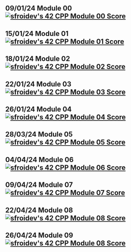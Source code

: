 ## 09/01/24 Module 00 [![sfroidev's 42 CPP Module 00 Score](https://badge42.coday.fr/api/v2/clvc5zhsr1978001p4a960jya6/project/3593248)](https://github.com/Coday-meric/badge42)
## 15/01/24 Module 01 [![sfroidev's 42 CPP Module 01 Score](https://badge42.coday.fr/api/v2/clvc5zhsr1978001p4a960jya6/project/3593248)](https://github.com/Coday-meric/badge42)
## 18/01/24 Module 02 [![sfroidev's 42 CPP Module 02 Score](https://badge42.coday.fr/api/v2/clvc5zhsr1978001p4a960jya6/project/3593248)](https://github.com/Coday-meric/badge42)
## 22/01/24 Module 03 [![sfroidev's 42 CPP Module 03 Score](https://badge42.coday.fr/api/v2/clvc5zhsr1978001p4a960jya6/project/3593248)](https://github.com/Coday-meric/badge42)
## 26/01/24 Module 04 [![sfroidev's 42 CPP Module 04 Score](https://badge42.coday.fr/api/v2/clvc5zhsr1978001p4a960jya6/project/3593248)](https://github.com/Coday-meric/badge42)
## 28/03/24 Module 05 [![sfroidev's 42 CPP Module 05 Score](https://badge42.coday.fr/api/v2/clvc5zhsr1978001p4a960jya6/project/3593248)](https://github.com/Coday-meric/badge42)
## 04/04/24 Module 06 [![sfroidev's 42 CPP Module 06 Score](https://badge42.coday.fr/api/v2/clvc5zhsr1978001p4a960jya6/project/3593248)](https://github.com/Coday-meric/badge42)
## 09/04/24 Module 07 [![sfroidev's 42 CPP Module 07 Score](https://badge42.coday.fr/api/v2/clvc5zhsr1978001p4a960jya6/project/3593248)](https://github.com/Coday-meric/badge42)
## 22/04/24 Module 08 [![sfroidev's 42 CPP Module 08 Score](https://badge42.coday.fr/api/v2/clvc5zhsr1978001p4a960jya6/project/3593248)](https://github.com/Coday-meric/badge42)
## 26/04/24 Module 09 [![sfroidev's 42 CPP Module 08 Score](https://badge42.coday.fr/api/v2/clvc5zhsr1978001p4a960jya6/project/3593248)](https://github.com/Coday-meric/badge42)
